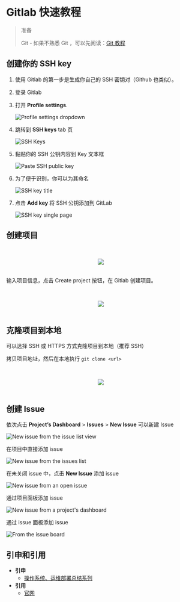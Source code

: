 # Gitlab 快速教程

> 准备
>
> Git - 如果不熟悉 Git ，可以先阅读：[Git 教程](https://github.com/dunwu/OS/tree/master/docs/git)

## 创建你的 SSH key

1. 使用 Gitlab 的第一步是生成你自己的 SSH 密钥对（Github 也类似）。

2. 登录 Gitlab

3. 打开 **Profile settings**.

   ![Profile settings dropdown](https://docs.gitlab.com/ce/gitlab-basics/img/profile_settings.png)

4. 跳转到 **SSH keys** tab 页

   ![SSH Keys](https://docs.gitlab.com/ce/gitlab-basics/img/profile_settings_ssh_keys.png)

5. 黏贴你的 SSH 公钥内容到 Key 文本框

   ![Paste SSH public key](https://docs.gitlab.com/ce/gitlab-basics/img/profile_settings_ssh_keys_paste_pub.png)

6. 为了便于识别，你可以为其命名

   ![SSH key title](https://docs.gitlab.com/ce/gitlab-basics/img/profile_settings_ssh_keys_title.png)

7. 点击 **Add key** 将 SSH 公钥添加到 GitLab

   ![SSH key single page](https://docs.gitlab.com/ce/gitlab-basics/img/profile_settings_ssh_keys_single_key.png)

## 创建项目

<br><div align="center"><img src="http://dunwu.test.upcdn.net/snap/20190131150658.png"/></div><br>

输入项目信息，点击 Create project 按钮，在 Gitlab 创建项目。

<br><div align="center"><img src="http://dunwu.test.upcdn.net/snap/20190131150759.png"/></div><br>

## 克隆项目到本地

可以选择 SSH 或 HTTPS 方式克隆项目到本地（推荐 SSH）

拷贝项目地址，然后在本地执行 `git clone <url>`

<br><div align="center"><img src="C:\Users\Administrator\AppData\Roaming\Typora\typora-user-images\1548919326929.png"/></div><br>

## 创建 Issue

依次点击 **Project’s Dashboard** > **Issues** > **New Issue** 可以新建 Issue

![New issue from the issue list view](https://docs.gitlab.com/ce/user/project/issues/img/new_issue_from_tracker_list.png)

在项目中直接添加 issue

![New issue from the issues list](https://docs.gitlab.com/ce/user/project/issues/img/new_issue.png)

在未关闭 issue 中，点击 **New Issue** 添加 issue

![New issue from an open issue](https://docs.gitlab.com/ce/user/project/issues/img/new_issue_from_open_issue.png)

通过项目面板添加 issue

![New issue from a project's dashboard](https://docs.gitlab.com/ce/user/project/issues/img/new_issue_from_projects_dashboard.png)

通过 issue 面板添加 issue

![From the issue board](https://docs.gitlab.com/ce/user/project/issues/img/new_issue_from_issue_board.png)

## 引申和引用

- **引申**
  - [操作系统、运维部署总结系列](https://github.com/dunwu/OS)
- **引用**
  - [官网](https://about.gitlab.com/)
